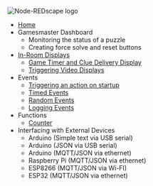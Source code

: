 <p><img src="https://github.com/playfultechnology/node-redscape/blob/master/Documentation/node-redscape_logo.png" alt="Node-REDscape logo"></p>
<ul>
  <li><a href="https://github.com/playfultechnology/propcontrol/wiki">Home</a></li>
  <li>Gamesmaster Dashboard
    <ul>
      <li>Monitoring the status of a puzzle</li>
      <li>Creating force solve and reset buttons</li>
    </ul>
  </li>
  <li><a href="https://github.com/playfultechnology/node-redscape/wiki/Creating-a-full-screen-in-game-display">In-Room Displays</a>
    <ul>
      <li><a href="https://github.com/playfultechnology/node-redscape/wiki/Game-Timer-and-Clue-Display">Game Timer and Clue Delivery Display</a></li>
      <li><a href="https://github.com/playfultechnology/node-redscape/wiki/Video-Display">Triggering Video Displays</a></li>
    </ul>
  </li>
  <li>Events
    <ul>
      <li><a href="">Triggering an action on startup</a></li>
      <li><a href="https://github.com/playfultechnology/propcontrol/wiki/Timed-Events">Timed Events</a></li>
      <li><a href="https://github.com/playfultechnology/propcontrol/wiki/Chance-Events">Random Events</a></li>
      <li><a href="https://github.com/playfultechnology/propcontrol/wiki/Logging-Events">Logging Events</a></li>
    </ul>
  </li>
  <li>Functions
    <ul>
      <li><a href="https://github.com/playfultechnology/propcontrol/wiki/Counter">Counter</a></li>
    </ul>
  </li>
  <li>Interfacing with External Devices
    <ul>
      <li>Arduino (Simple text via USB serial)</li>
      <li>Arduino (JSON via USB serial)</li>
      <li>Arduino (MQTT/JSON via ethernet)</li>
      <li>Raspberry Pi (MQTT/JSON via ethernet)</li>
      <li>ESP8266 (MQTT/JSON via Wi-FI)</li>
      <li>ESP32 (MQTT/JSON via ethernet)</li>
    </ul>
  </li>
</ul>